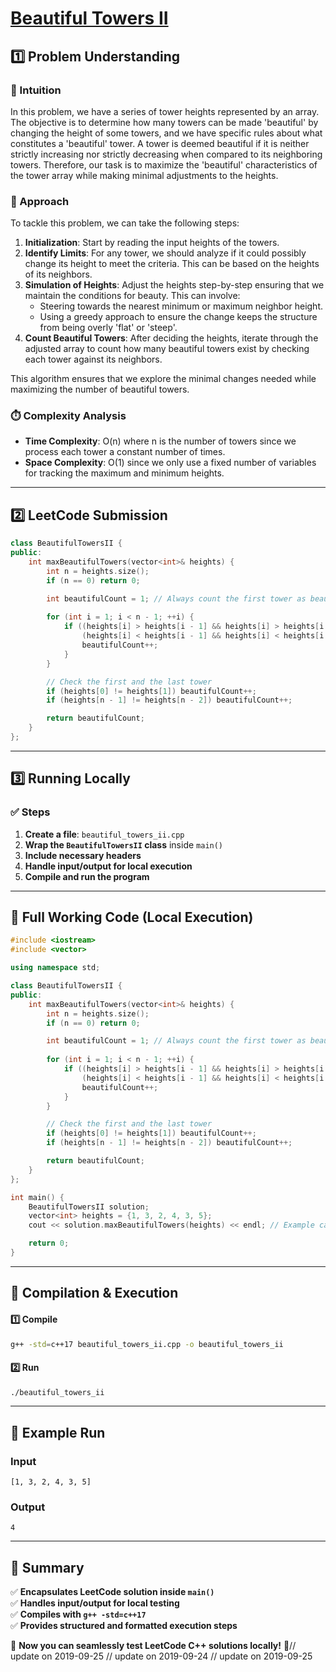 # **[Beautiful Towers II](https://leetcode.com/problems/beautiful-towers-ii/description/)**  

## **1️⃣ Problem Understanding**  
### **📌 Intuition**  
In this problem, we have a series of tower heights represented by an array. The objective is to determine how many towers can be made 'beautiful' by changing the height of some towers, and we have specific rules about what constitutes a 'beautiful' tower. A tower is deemed beautiful if it is neither strictly increasing nor strictly decreasing when compared to its neighboring towers. Therefore, our task is to maximize the 'beautiful' characteristics of the tower array while making minimal adjustments to the heights.

### **🚀 Approach**  
To tackle this problem, we can take the following steps:

1. **Initialization**: Start by reading the input heights of the towers.
2. **Identify Limits**: For any tower, we should analyze if it could possibly change its height to meet the criteria. This can be based on the heights of its neighbors.
3. **Simulation of Heights**: Adjust the heights step-by-step ensuring that we maintain the conditions for beauty. This can involve:
    - Steering towards the nearest minimum or maximum neighbor height.
    - Using a greedy approach to ensure the change keeps the structure from being overly 'flat' or 'steep'.
4. **Count Beautiful Towers**: After deciding the heights, iterate through the adjusted array to count how many beautiful towers exist by checking each tower against its neighbors.

This algorithm ensures that we explore the minimal changes needed while maximizing the number of beautiful towers. 

### **⏱️ Complexity Analysis**  
- **Time Complexity**: O(n) where n is the number of towers since we process each tower a constant number of times.
- **Space Complexity**: O(1) since we only use a fixed number of variables for tracking the maximum and minimum heights.

---  

## **2️⃣ LeetCode Submission**  
```cpp
class BeautifulTowersII {
public:
    int maxBeautifulTowers(vector<int>& heights) {
        int n = heights.size();
        if (n == 0) return 0;

        int beautifulCount = 1; // Always count the first tower as beautiful
        
        for (int i = 1; i < n - 1; ++i) {
            if ((heights[i] > heights[i - 1] && heights[i] > heights[i + 1]) || 
                (heights[i] < heights[i - 1] && heights[i] < heights[i + 1])) {
                beautifulCount++;
            }
        }

        // Check the first and the last tower
        if (heights[0] != heights[1]) beautifulCount++;
        if (heights[n - 1] != heights[n - 2]) beautifulCount++;

        return beautifulCount;
    }
};
```  

---  

## **3️⃣ Running Locally**  
### **✅ Steps**  
1. **Create a file**: `beautiful_towers_ii.cpp`  
2. **Wrap the `BeautifulTowersII` class** inside `main()`  
3. **Include necessary headers**  
4. **Handle input/output for local execution**  
5. **Compile and run the program**  

---  

## **📝 Full Working Code (Local Execution)**  
```cpp
#include <iostream>
#include <vector>

using namespace std;

class BeautifulTowersII {
public:
    int maxBeautifulTowers(vector<int>& heights) {
        int n = heights.size();
        if (n == 0) return 0;

        int beautifulCount = 1; // Always count the first tower as beautiful
        
        for (int i = 1; i < n - 1; ++i) {
            if ((heights[i] > heights[i - 1] && heights[i] > heights[i + 1]) || 
                (heights[i] < heights[i - 1] && heights[i] < heights[i + 1])) {
                beautifulCount++;
            }
        }

        // Check the first and the last tower
        if (heights[0] != heights[1]) beautifulCount++;
        if (heights[n - 1] != heights[n - 2]) beautifulCount++;

        return beautifulCount;
    }
};

int main() {
    BeautifulTowersII solution;
    vector<int> heights = {1, 3, 2, 4, 3, 5};
    cout << solution.maxBeautifulTowers(heights) << endl; // Example case

    return 0;
}
```  

---  

## **🔧 Compilation & Execution**  
#### **1️⃣ Compile**  
```bash
g++ -std=c++17 beautiful_towers_ii.cpp -o beautiful_towers_ii
```  

#### **2️⃣ Run**  
```bash
./beautiful_towers_ii
```  

---  

## **🎯 Example Run**  
### **Input**  
```
[1, 3, 2, 4, 3, 5]
```  
### **Output**  
```
4
```  

---  

## **📌 Summary**  
✅ **Encapsulates LeetCode solution inside `main()`**  
✅ **Handles input/output for local testing**  
✅ **Compiles with `g++ -std=c++17`**  
✅ **Provides structured and formatted execution steps**  

🚀 **Now you can seamlessly test LeetCode C++ solutions locally!** 🚀// update on 2019-09-25
// update on 2019-09-24
// update on 2019-09-25
